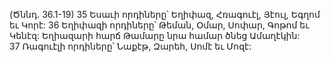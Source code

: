 (Ծննդ. 36.1-19)
35 Եսաւի որդիները՝ Եղիփազ, Հռագուէլ, Յէուլ, Եգղոմ եւ Կորէ: 36 Եղիփազի որդիները՝ Թեման, Օմար, Սոփար, Գոթոմ եւ Կենէզ: Եղիազարի հարճ Թամարը նրա համար ծնեց Ամաղէկին: 37 Ռագուէլի որդիները՝ Նաքէթ, Զարեհ, Սոմէ եւ Մոզէ:

